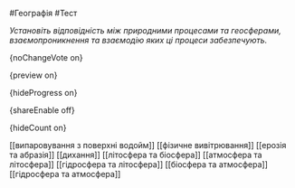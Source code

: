 #Географія #Тест

*Установіть відповідність між природними процесами та геосферами, взаємопроникнення та взаємодію яких ці процеси забезпечують.*

{noChangeVote on}

{preview on}

{hideProgress on}

{shareEnable off}

{hideCount on}

[[випаровування з поверхні водойм]]
[[фізичне вивітрювання]]
[[ерозія та абразія]]
[[дихання]]
[[літосфера та біосфера]]
[[атмосфера та літосфера]]
[[гідросфера та літосфера]]
[[біосфера та атмосфера]]
[[гідросфера та атмосфера]]
